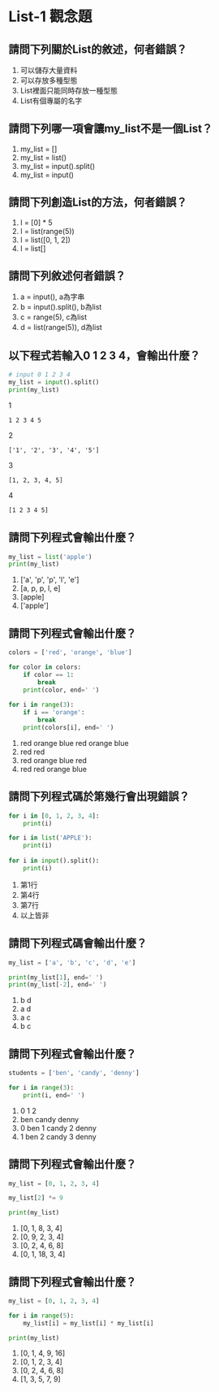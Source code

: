 # List-1 觀念題

## 請問下列關於List的敘述，何者錯誤？

1. 可以儲存大量資料
2. 可以存放多種型態
3. List裡面只能同時存放一種型態
4. List有個專屬的名字

## 請問下列哪一項會讓my\_list不是一個List？

1. my\_list = \[\]
2. my\_list = list\(\)
3. my\_list = input\(\).split\(\)
4. my\_list = input\(\)

## 請問下列創造List的方法，何者錯誤？

1. l = \[0\] \* 5
2. l = list\(range\(5\)\)
3. l = list\(\[0, 1, 2\]\)
4. l = list\[\]

## 請問下列敘述何者錯誤？

1. a = input\(\), a為字串
2. b = input\(\).split\(\), b為list
3. c = range\(5\), c為list
4. d = list\(range\(5\)\), d為list

## 以下程式若輸入0 1 2 3 4，會輸出什麼？

```python
# input 0 1 2 3 4
my_list = input().split()
print(my_list)
```

1

```text
1 2 3 4 5
```

2

```text
['1', '2', '3', '4', '5']
```

3

```text
[1, 2, 3, 4, 5]
```

4

```bash
[1 2 3 4 5]
```

## 請問下列程式會輸出什麼？

```python
my_list = list('apple')
print(my_list)
```

1. \['a', 'p', 'p', 'l', 'e'\]
2. \[a, p, p, l, e\]
3. \[apple\]
4. \['apple'\]

## 請問下列程式會輸出什麼？

```python
colors = ['red', 'orange', 'blue']

for color in colors:
    if color == 1:
        break
    print(color, end=' ')
    
for i in range(3):
    if i == 'orange':
        break
    print(colors[i], end=' ')

```

1. red orange blue red orange blue
2. red red
3. red orange blue red
4. red red orange blue

## 請問下列程式碼於第幾行會出現錯誤？

```python
for i in [0, 1, 2, 3, 4]:
    print(i)

for i in list('APPLE'):
    print(i)
    
for i in input().split():
    print(i)

```

1. 第1行
2. 第4行
3. 第7行
4. 以上皆非

## 請問下列程式碼會輸出什麼？

```python
my_list = ['a', 'b', 'c', 'd', 'e']

print(my_list[1], end=' ')
print(my_list[-2], end=' ')

```

1. b d
2. a d
3. a c
4. b c

## 請問下列程式會輸出什麼？

```python
students = ['ben', 'candy', 'denny']

for i in range(3):
    print(i, end=' ')
```

1. 0 1 2
2. ben candy denny
3. 0 ben 1 candy 2 denny
4. 1 ben 2 candy 3 denny

## 請問下列程式會輸出什麼？

```python
my_list = [0, 1, 2, 3, 4]

my_list[2] *= 9

print(my_list)

```

1. \[0, 1, 8, 3, 4\]
2. \[0, 9, 2, 3, 4\]
3. \[0, 2, 4, 6, 8\]
4. \[0, 1, 18, 3, 4\]



## 請問下列程式會輸出什麼？

```python
my_list = [0, 1, 2, 3, 4]

for i in range(5):
    my_list[i] = my_list[i] * my_list[i]

print(my_list)

```

1. \[0, 1, 4, 9, 16\]
2. \[0, 1, 2, 3, 4\]
3. \[0, 2, 4, 6, 8\]
4. \[1, 3, 5, 7, 9\]



